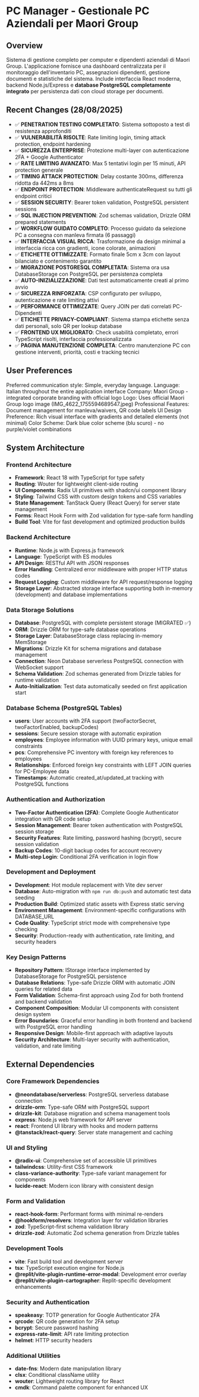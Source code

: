 # PC Manager - Gestionale PC Aziendali per Maori Group

## Overview

Sistema di gestione completo per computer e dipendenti aziendali di Maori Group. L'applicazione fornisce una dashboard centralizzata per il monitoraggio dell'inventario PC, assegnazioni dipendenti, gestione documenti e statistiche del sistema. Include interfaccia React moderna, backend Node.js/Express e **database PostgreSQL completamente integrato** per persistenza dati con cloud storage per documenti.

## Recent Changes (28/08/2025)
- ✅ **PENETRATION TESTING COMPLETATO**: Sistema sottoposto a test di resistenza approfonditi
- ✅ **VULNERABILITÀ RISOLTE**: Rate limiting login, timing attack protection, endpoint hardening  
- ✅ **SICUREZZA ENTERPRISE**: Protezione multi-layer con autenticazione 2FA + Google Authenticator
- ✅ **RATE LIMITING AVANZATO**: Max 5 tentativi login per 15 minuti, API protection generale
- ✅ **TIMING ATTACK PROTECTION**: Delay costante 300ms, differenza ridotta da 442ms a 8ms
- ✅ **ENDPOINT PROTECTION**: Middleware authenticateRequest su tutti gli endpoint critici
- ✅ **SESSION SECURITY**: Bearer token validation, PostgreSQL persistent sessions
- ✅ **SQL INJECTION PREVENTION**: Zod schemas validation, Drizzle ORM prepared statements
- ✅ **WORKFLOW GUIDATO COMPLETO**: Processo guidato da selezione PC a consegna con manleva firmata (6 passaggi)
- ✅ **INTERFACCIA VISUAL RICCA**: Trasformazione da design minimal a interfaccia ricca con gradienti, icone colorate, animazioni
- ✅ **ETICHETTE OTTIMIZZATE**: Formato finale 5cm x 3cm con layout bilanciato e contenimento garantito
- ✅ **MIGRAZIONE POSTGRESQL COMPLETATA**: Sistema ora usa DatabaseStorage con PostgreSQL per persistenza completa
- ✅ **AUTO-INIZIALIZZAZIONE**: Dati test automaticamente creati al primo avvio
- ✅ **SICUREZZA RINFORZATA**: CSP configurato per sviluppo, autenticazione e rate limiting attivi
- ✅ **PERFORMANCE OTTIMIZZATE**: Query JOIN per dati correlati PC-Dipendenti
- ✅ **ETICHETTE PRIVACY-COMPLIANT**: Sistema stampa etichette senza dati personali, solo QR per lookup database
- ✅ **FRONTEND UX MIGLIORATO**: Check usabilità completato, errori TypeScript risolti, interfaccia professionalizzata
- ✅ **PAGINA MANUTENZIONE COMPLETA**: Centro manutenzione PC con gestione interventi, priorità, costi e tracking tecnici

## User Preferences

Preferred communication style: Simple, everyday language.
Language: Italian throughout the entire application interface
Company: Maori Group - integrated corporate branding with official logo
Logo: Uses official Maori Group logo image (IMG_4622_1755594689547.jpeg)
Professional Features: Document management for manleva/waivers, QR code labels
UI Design Preference: Rich visual interface with gradients and detailed elements (not minimal)
Color Scheme: Dark blue color scheme (blu scuro) - no purple/violet combinations

## System Architecture

### Frontend Architecture
- **Framework**: React 18 with TypeScript for type safety
- **Routing**: Wouter for lightweight client-side routing
- **UI Components**: Radix UI primitives with shadcn/ui component library
- **Styling**: Tailwind CSS with custom design tokens and CSS variables
- **State Management**: TanStack Query (React Query) for server state management
- **Forms**: React Hook Form with Zod validation for type-safe form handling
- **Build Tool**: Vite for fast development and optimized production builds

### Backend Architecture
- **Runtime**: Node.js with Express.js framework
- **Language**: TypeScript with ES modules
- **API Design**: RESTful API with JSON responses
- **Error Handling**: Centralized error middleware with proper HTTP status codes
- **Request Logging**: Custom middleware for API request/response logging
- **Storage Layer**: Abstracted storage interface supporting both in-memory (development) and database implementations

### Data Storage Solutions
- **Database**: PostgreSQL with complete persistent storage (MIGRATED ✅)
- **ORM**: Drizzle ORM for type-safe database operations
- **Storage Layer**: DatabaseStorage class replacing in-memory MemStorage
- **Migrations**: Drizzle Kit for schema migrations and database management
- **Connection**: Neon Database serverless PostgreSQL connection with WebSocket support
- **Schema Validation**: Zod schemas generated from Drizzle tables for runtime validation
- **Auto-Initialization**: Test data automatically seeded on first application start

### Database Schema (PostgreSQL Tables)
- **users**: User accounts with 2FA support (twoFactorSecret, twoFactorEnabled, backupCodes)
- **sessions**: Secure session storage with automatic expiration
- **employees**: Employee information with UUID primary keys, unique email constraints
- **pcs**: Comprehensive PC inventory with foreign key references to employees
- **Relationships**: Enforced foreign key constraints with LEFT JOIN queries for PC-Employee data
- **Timestamps**: Automatic created_at/updated_at tracking with PostgreSQL functions

### Authentication and Authorization
- **Two-Factor Authentication (2FA)**: Complete Google Authenticator integration with QR code setup
- **Session Management**: Bearer token authentication with PostgreSQL session storage
- **Security Features**: Rate limiting, password hashing (bcrypt), secure session validation
- **Backup Codes**: 10-digit backup codes for account recovery
- **Multi-step Login**: Conditional 2FA verification in login flow

### Development and Deployment
- **Development**: Hot module replacement with Vite dev server
- **Database**: Auto-migration with `npm run db:push` and automatic test data seeding
- **Production Build**: Optimized static assets with Express static serving
- **Environment Management**: Environment-specific configurations with DATABASE_URL
- **Code Quality**: TypeScript strict mode with comprehensive type checking
- **Security**: Production-ready with authentication, rate limiting, and security headers

### Key Design Patterns
- **Repository Pattern**: IStorage interface implemented by DatabaseStorage for PostgreSQL persistence
- **Database Relations**: Type-safe Drizzle ORM with automatic JOIN queries for related data
- **Form Validation**: Schema-first approach using Zod for both frontend and backend validation
- **Component Composition**: Modular UI components with consistent design system
- **Error Boundaries**: Graceful error handling in both frontend and backend with PostgreSQL error handling
- **Responsive Design**: Mobile-first approach with adaptive layouts
- **Security Architecture**: Multi-layer security with authentication, validation, and rate limiting

## External Dependencies

### Core Framework Dependencies
- **@neondatabase/serverless**: PostgreSQL serverless database connection
- **drizzle-orm**: Type-safe ORM with PostgreSQL support
- **drizzle-kit**: Database migration and schema management tools
- **express**: Node.js web framework for API server
- **react**: Frontend UI library with hooks and modern patterns
- **@tanstack/react-query**: Server state management and caching

### UI and Styling
- **@radix-ui**: Comprehensive set of accessible UI primitives
- **tailwindcss**: Utility-first CSS framework
- **class-variance-authority**: Type-safe variant management for components
- **lucide-react**: Modern icon library with consistent design

### Form and Validation
- **react-hook-form**: Performant forms with minimal re-renders
- **@hookform/resolvers**: Integration layer for validation libraries
- **zod**: TypeScript-first schema validation library
- **drizzle-zod**: Automatic Zod schema generation from Drizzle tables

### Development Tools
- **vite**: Fast build tool and development server
- **tsx**: TypeScript execution engine for Node.js
- **@replit/vite-plugin-runtime-error-modal**: Development error overlay
- **@replit/vite-plugin-cartographer**: Replit-specific development enhancements

### Security and Authentication
- **speakeasy**: TOTP generation for Google Authenticator 2FA
- **qrcode**: QR code generation for 2FA setup
- **bcrypt**: Secure password hashing
- **express-rate-limit**: API rate limiting protection
- **helmet**: HTTP security headers

### Additional Utilities
- **date-fns**: Modern date manipulation library
- **clsx**: Conditional className utility
- **wouter**: Lightweight routing library for React
- **cmdk**: Command palette component for enhanced UX